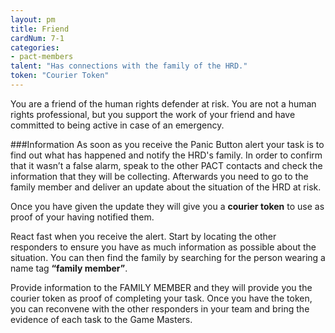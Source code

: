 ```yaml
---
layout: pm
title: Friend
cardNum: 7-1
categories:
- pact-members
talent: "Has connections with the family of the HRD."
token: "Courier Token"
---
```

You are a friend of the human rights defender at risk. You are not a human rights professional, but you support the work of your friend and have committed to being active in case of an emergency.

###Information
As soon as you receive the Panic Button alert your task is to find out what has happened and notify the HRD's family. In order to confirm that it wasn’t a false alarm, speak to the other PACT contacts and check the information that they will be collecting. Afterwards you need to go to the family member and deliver an update about the situation of the HRD at risk.

Once you have given the update they will give you a **courier token** to use as proof of your having notified them.

React fast when you receive the alert. Start by locating the other responders to ensure you have as much information as possible about the situation. You can then find the family by searching for the person wearing a name tag **“family member”**.

Provide information to the FAMILY MEMBER and they will provide you the courier token as proof of completing your task. Once you have the token, you can reconvene with the other responders in your team and bring the evidence of each task to the Game Masters.
